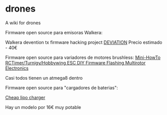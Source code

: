 # drones
A wiki for drones

Firmware open source para emisoras Walkera:

Walkera devention tx firmware hacking project [DEVIATION](http://www.deviationtx.com/)
Precio estimado - 40€

Firmware open source para variadores de motores brushless:
[Mini-HowTo RCTimer/Turnigy/Hobbywing ESC DIY Firmware Flashing Multirotor Electronics](http://www.rcgroups.com/forums/showthread.php?t=1513678)

Casi todos tienen un atmega8 dentro


Firmware open source para "cargadores de baterias":

[Cheap lipo charger](https://github.com/stawel/cheali-charger)

Hay un modelo por 16€  muy potable

